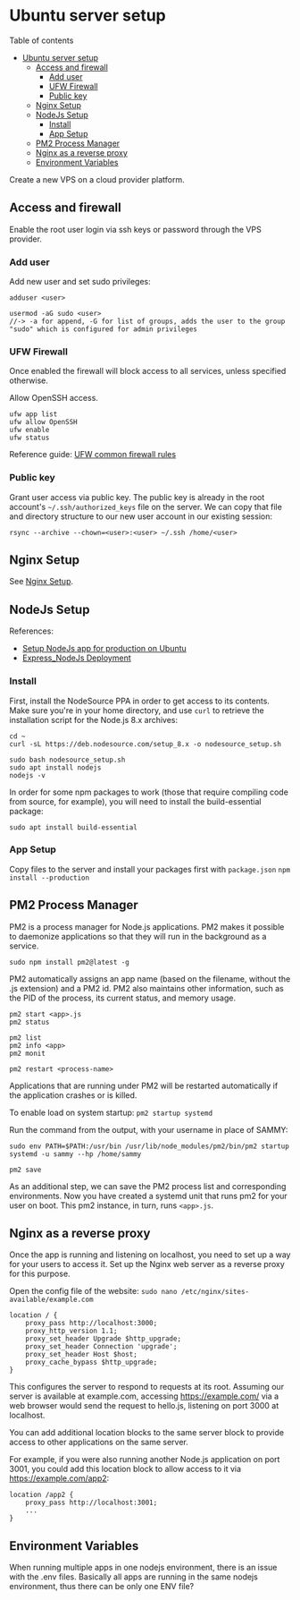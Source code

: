 # Ubuntu server setup
Table of contents
- [Ubuntu server setup](#ubuntu-server-setup)
  - [Access and firewall](#access-and-firewall)
    - [Add user](#add-user)
    - [UFW Firewall](#ufw-firewall)
    - [Public key](#public-key)
  - [Nginx Setup](#nginx-setup)
  - [NodeJs Setup](#nodejs-setup)
    - [Install](#install)
    - [App Setup](#app-setup)
  - [PM2 Process Manager](#pm2-process-manager)
  - [Nginx as a reverse proxy](#nginx-as-a-reverse-proxy)
  - [Environment Variables](#environment-variables)
  
Create a new VPS on a cloud provider platform.

## Access and firewall
Enable the root user login via ssh keys or password through the VPS provider.

### Add user
Add new user and set sudo privileges:
```
adduser <user>

usermod -aG sudo <user>	
//-> -a for append, -G for list of groups, adds the user to the group "sudo" which is configured for admin privileges
```
### UFW Firewall
Once enabled the firewall will block access to all services, unless specified otherwise. 

Allow OpenSSH access.
```
ufw app list
ufw allow OpenSSH
ufw enable
ufw status
```
Reference guide: [UFW common firewall rules](https://www.digitalocean.com/community/tutorials/ufw-essentials-common-firewall-rules-and-commands)

### Public key
Grant user access via public key. The public key is already in the root account's `~/.ssh/authorized_keys` file on the server. We can copy that file and directory structure to our new user account in our existing session:

`rsync --archive --chown=<user>:<user> ~/.ssh /home/<user>`

## Nginx Setup
See [Nginx Setup](nginx_setup.md).

## NodeJs Setup
References: 
- [Setup NodeJs app for production on Ubuntu](https://www.digitalocean.com/community/tutorials/how-to-set-up-a-node-js-application-for-production-on-ubuntu-18-04)
- [Express_NodeJs Deployment](https://developer.mozilla.org/en-US/docs/Learn/Server-side/Express_Nodejs/deployment)

### Install
First, install the NodeSource PPA in order to get access to its contents. Make sure you're in your home directory, and use `curl` to retrieve the installation script for the Node.js 8.x archives:
```
cd ~
curl -sL https://deb.nodesource.com/setup_8.x -o nodesource_setup.sh

sudo bash nodesource_setup.sh
sudo apt install nodejs
nodejs -v
```
In order for some npm packages to work (those that require compiling code from source, for example), you will need to install the build-essential package:

`sudo apt install build-essential`

### App Setup
Copy files to the server and install your packages first with `package.json`
`npm install --production`


## PM2 Process Manager
PM2 is a process manager for Node.js applications. PM2 makes it possible to daemonize applications so that they will run in the background as a service.

`sudo npm install pm2@latest -g`

PM2 automatically assigns an app name (based on the filename, without the .js extension) and a PM2 id. PM2 also maintains other information, such as the PID of the process, its current status, and memory usage.
```
pm2 start <app>.js
pm2 status

pm2 list
pm2 info <app>
pm2 monit

pm2 restart <process-name>
```
Applications that are running under PM2 will be restarted automatically if the application crashes or is killed.

To enable load on system startup: `pm2 startup systemd`

Run the command from the output, with your username in place of SAMMY:
```
sudo env PATH=$PATH:/usr/bin /usr/lib/node_modules/pm2/bin/pm2 startup systemd -u sammy --hp /home/sammy

pm2 save
```
As an additional step, we can save the PM2 process list and corresponding environments. Now you have created a systemd unit that runs pm2 for your user on boot. This pm2 instance, in turn, runs `<app>.js`.

## Nginx as a reverse proxy
Once the app is running and listening on localhost, you need to set up a way for your users to access it. Set up the Nginx web server as a reverse proxy for this purpose.

Open the config file of the website: `sudo nano /etc/nginx/sites-available/example.com`
```
location / {
    proxy_pass http://localhost:3000;
    proxy_http_version 1.1;
    proxy_set_header Upgrade $http_upgrade;
    proxy_set_header Connection 'upgrade';
    proxy_set_header Host $host;
    proxy_cache_bypass $http_upgrade;
}
```
This configures the server to respond to requests at its root. Assuming our server is available at example.com, accessing https://example.com/ via a web browser would send the request to hello.js, listening on port 3000 at localhost.

You can add additional location blocks to the same server block to provide access to other applications on the same server. 

For example, if you were also running another Node.js application on port 3001, you could add this location block to allow access to it via https://example.com/app2:
```
location /app2 {
    proxy_pass http://localhost:3001;
    ...
}
```
## Environment Variables
When running multiple apps in one nodejs environment, there is an issue with the .env files. Basically all apps are running in the same nodejs environment, thus there can be only one ENV file?
